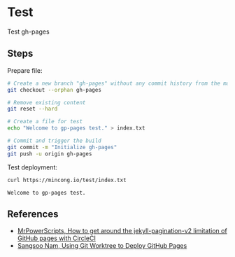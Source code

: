 # Test

Test gh-pages

## Steps

Prepare file:

```sh
# Create a new branch "gh-pages" without any commit history from the main branch
git checkout --orphan gh-pages

# Remove existing content
git reset --hard

# Create a file for test
echo "Welcome to gp-pages test." > index.txt

# Commit and trigger the build
git commit -m "Initialize gh-pages"
git push -u origin gh-pages
```

Test deployment:

```sh
curl https://mincong.io/test/index.txt
```
```
Welcome to gp-pages test.
```

## References

- [MrPowerScripts, How to get around the jekyll-pagination-v2 limitation of GitHub pages with CircleCI](https://mrpowerscripts.com/github-pages-circleci-jekyll-paginate-v2/)
- [Sangsoo Nam, Using Git Worktree to Deploy GitHub Pages](https://sangsoonam.github.io/2019/02/08/using-git-worktree-to-deploy-github-pages.html)
